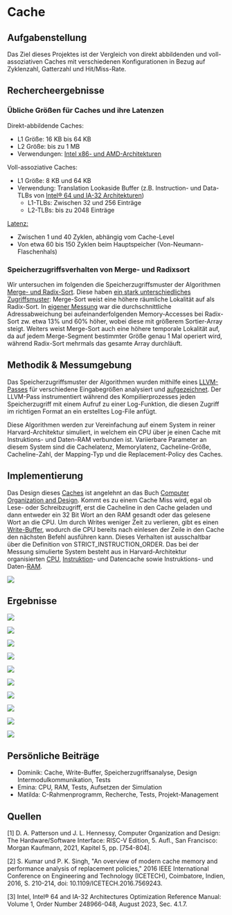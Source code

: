 # Cache

## Aufgabenstellung

Das Ziel dieses Projektes ist der Vergleich von direkt abbildenden und voll-assoziativen Caches mit verschiedenen Konfigurationen in Bezug auf Zyklenzahl, Gatterzahl und Hit/Miss-Rate. 

## Rechercheergebnisse
### Übliche Größen für Caches und ihre Latenzen
Direkt-abbildende Caches:

- L1 Größe: 16 KB bis 64 KB
- L2 Größe: bis zu 1 MB
- Verwendungen: [Intel x86- und AMD-Architekturen](https://ieeexplore.ieee.org/document/7569243)

Voll-assoziative Caches:

- L1 Größe: 8 KB und 64 KB
- Verwendung: Translation Lookaside Buffer (z.B. Instruction- und Data-TLBs von [Intel® 64 und IA-32 Architekturen](https://www.intel.com/content/www/us/en/content-details/671488/intel-64-and-ia-32-architectures-optimization-reference-manual-volume-1.html))
  - L1-TLBs: Zwischen 32 und 256 Einträge
  - L2-TLBs: bis zu 2048 Einträge

[Latenz:](https://www.intel.com/content/dam/develop/external/us/en/documents/performance-analysis-guide-181827.pdf)
- Zwischen 1 und 40 Zyklen, abhängig vom Cache-Level
- Von etwa 60 bis 150 Zyklen beim Hauptspeicher (Von-Neumann-Flaschenhals)

### Speicherzugriffsverhalten von Merge- und Radixsort
Wir untersuchen im folgenden die Speicherzugriffsmuster der Algorithmen [Merge- und Radix-Sort](tools/BenchmarkInputGenerator/Sort.h). Diese haben [ein stark unterschiedliches Zugriffsmuster](https://doi.org/10.1006/jagm.1998.0985): Merge-Sort weist eine höhere räumliche Lokalität auf als Radix-Sort. In [eigener Messung](tools/BenchmarkInputGenerator/BenchmarkInputGenerator.py) war die durchschnittliche Adressabweichung bei aufeinanderfolgenden Memory-Accesses bei Radix-Sort zw. etwa 13% und 60% höher, wobei diese mit größerem Sortier-Array steigt. Weiters weist Merge-Sort auch eine höhere temporale Lokalität auf, da auf jedem Merge-Segment bestimmter Größe genau 1 Mal operiert wird, während Radix-Sort mehrmals das gesamte Array durchläuft.


## Methodik & Messumgebung

Das Speicherzugriffsmuster der Algorithmen wurden mithilfe eines [LLVM-Passes](tools/MemoryAnalyser/MemoryAnalyser.cpp) für verschiedene Eingabegrößen analysiert und [aufgezeichnet](examples/merge_sort_10.csv). Der LLVM-Pass instrumentiert während des Kompilierprozesses jeden Speicherzugriff mit einem Aufruf zu einer Log-Funktion, die diesen Zugriff im richtigen Format an ein erstelltes Log-File anfügt.

Diese Algorithmen werden zur Vereinfachung auf einem System in reiner Harvard-Architektur simuliert, in welchem ein CPU über je einen Cache mit Instruktions- und Daten-RAM verbunden ist. Variierbare Parameter an diesem System sind die Cachelatenz, Memorylatenz, Cacheline-Größe, Cacheline-Zahl, der Mapping-Typ und die Replacement-Policy des Caches.
## Implementierung

Das Design dieses [Caches](src/Simulation/Cache.h) ist angelehnt an das Buch [Computer Organization and Design](http://home.ustc.edu.cn/~louwenqi/reference_books_tools/Computer%20Organization%20and%20Design%20RISC-V%20edition.pdf). Kommt es zu einem Cache Miss wird, egal ob Lese- oder Schreibzugriff, erst die Cacheline in den Cache geladen und dann entweder ein 32 Bit Wort an den RAM gesandt oder das gelesene Wort an die CPU. Um durch Writes weniger Zeit zu verlieren, gibt es einen [Write-Buffer](src/Simulation/WriteBuffer.h), wodurch die CPU bereits nach einlesen der Zeile in den Cache den nächsten Befehl ausführen kann. Dieses Verhalten ist ausschaltbar über die Definition von STRICT_INSTRUCTION_ORDER. Das bei der Messung simulierte System besteht aus in Harvard-Architektur organisierten [CPU](src/Simulation/CPU.h), [Instruktion](src/Simulation/InstructionCache.h)- und Datencache sowie Instruktions- und Daten-[RAM](src/Simulation/RAM.h).

![](Diagramm/Struktur.jpg)

## Ergebnisse

![](BenchmarkResults/MergeVSRadix.jpeg.jpg)

![](BenchmarkResults/CacheLineplot.jpeg.jpg)


![](BenchmarkResults/Policies.jpeg.jpg)

![](BenchmarkResults/Mappingplot.jpeg.jpg)

![](BenchmarkResults/MapCacheNum.jpeg.jpg)

![](BenchmarkResults/MapCacheLineSize.jpeg.jpg)

![](BenchmarkResults/MapMemLatency.jpeg.jpg)


![](BenchmarkResults/MapAlg.jpeg.jpg)

![](BenchmarkResults/MapGatesLineNum.jpeg.jpg)

![](BenchmarkResults/MapPolicyGates.jpeg.jpg)




## Persönliche Beiträge
- Dominik: Cache, Write-Buffer, Speicherzugriffsanalyse, Design Intermodulkommunikation, Tests
- Emina: CPU, RAM, Tests, Aufsetzen der Simulation 
- Matilda: C-Rahmenprogramm, Recherche, Tests, Projekt-Management

## Quellen 
[1] D. A. Patterson und J. L. Hennessy, Computer Organization and Design: The Hardware/Software Interface: RISC-V Edition, 5. Aufl., San Francisco: Morgan Kaufmann, 2021, Kapitel 5, pp. [754-804].

[2] S. Kumar und P. K. Singh, "An overview of modern cache memory and performance analysis of replacement policies," 2016 IEEE International Conference on Engineering and Technology (ICETECH), Coimbatore, Indien, 2016, S. 210-214, doi: 10.1109/ICETECH.2016.7569243.

[3] Intel, Intel® 64 and IA-32 Architectures Optimization Reference Manual: Volume 1, Order Number 248966-048, August 2023, Sec. 4.1.7.